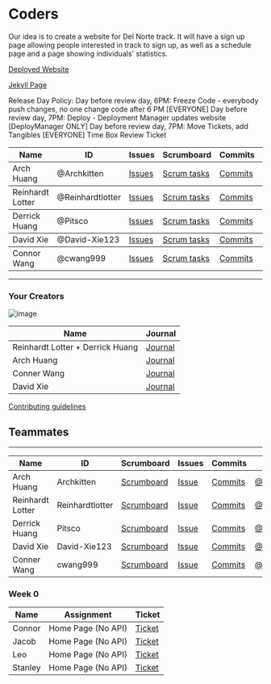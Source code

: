 # Coders

Our idea is to create a website for Del Norte track. It will have a sign up page allowing people interested in track to sign up, as well as a schedule page and a page showing individuals' statistics. 

[Deployed Website]()

[Jekyll Page](https://cwang999.github.io/n22p5-coders/)

Release Day Policy:
Day before review day, 6PM: Freeze Code - everybody push changes, no one change code after 6 PM [EVERYONE]
Day before review day, 7PM: Deploy - Deployment Manager updates website [DeployManager ONLY]
Day before review day, 7PM: Move Tickets, add Tangibles [EVERYONE]
Time Box
Review Ticket

<table>
  <thead>
    <tr>
      <th>Name</th>
      <th>ID</th>
      <th>Issues</th>
      <th>Scrumboard</th>
      <th>Commits</th>
      <th>Profile</th>
    </tr>
  </thead>
  <tbody>
    <tr>
      <td>Arch Huang</td>
      <td>@Archkitten</td>
      <td><a href="https://github.com/Archkitten/m22p4-ninjas/issues/assigned/Archkitten">Issues</a></td>
      <td><a href="https://github.com/Archkitten/m22p4-ninjas/projects/1?card_filter_query=assignee%3Aarchkitten">Scrum tasks</a></td>
      <td><a href="https://github.com/Archkitten/m22p4-ninjas/commits?author=Archkitten">Commits</a></td>
      <td><a href="https://github.com/ArchKitten">Profile</a></td>
    </tr>
  </tbody>
    <tbody>
    <tr>
      <td>Reinhardt Lotter</td>
      <td>@Reinhardtlotter</td>
      <td><a href="https://github.com/Archkitten/m22p4-ninjas/issues?q=is%3Aopen+assignee%3AReinhardtlotter">Issues</a></td>
      <td><a href="https://github.com/Archkitten/m22p4-ninjas/projects/1?card_filter_query=assignee%3Reinhardtlotter">Scrum tasks</a></td>
      <td><a href="https://github.com/Archkitten/m22p4-ninjas/commits?author=Reinhardtlotter">Commits</a></td>
      <td><a href="https://github.com/Reinhardtlotter">Profile</a></td>
    </tr>
  </tbody>
    <tbody>
    <tr>
      <td>Derrick Huang</td>
      <td>@Pitsco</td>
      <td><a href="https://github.com/Archkitten/m22p4-ninjas/issues?q=is%3Aopen+assignee%3APitsco">Issues</a> </td>
      <td><a href="https://github.com/Archkitten/m22p4-ninjas/projects/1?card_filter_query=assignee%3Pitsco">Scrum tasks</a></td>
      <td><a href="https://github.com/Archkitten/m22p4-ninjas/commits?author=Pitsco">Commits</a></td>
      <td><a href="https://github.com/Pitsco">Profile</a></td>
    </tr>
  </tbody>
    <tbody>
    <tr>
      <td>David Xie</td>
      <td>@David-Xie123</td>
      <td><a href="https://github.com/Archkitten/m22p4-ninjas/issues?q=is%3Aopen+assignee%3ADavid-Xie123">Issues</a></td>
      <td><a href="https://github.com/Archkitten/m22p4-ninjas/projects/1?card_filter_query=assignee%3Adavid-xie123">Scrum tasks</a></td>
      <td><a href="https://github.com/Archkitten/m22p4-ninjas/commits?author=David-Xie123&since=2021-11-01&until=2021-12-01">Commits</a></td>
      <td><a href="https://github.com/David-Xie123">Profile</a></td>
    </tr>
  </tbody>
      <tbody>
    <tr>
      <td>Connor Wang</td>
      <td>@cwang999</td>
      <td><a href="https://github.com/Archkitten/m22p4-ninjas/issues?q=is%3Aopen+assignee%3Acwang999">Issues</a></td>
      <td><a href="https://github.com/Archkitten/m22p4-ninjas/projects/1?card_filter_query=assignee%3Acwang999">Scrum tasks</a></td>
      <td><a href="https://github.com/Archkitten/m22p4-ninjas/commits?author=cwang999">Commits</a></td>
      <td><a href="https://github.com/cwang999">Profile</a></td>
    </tr>
  </tbody>
</table>

-----------------------------------------------------------------------------------
### Your Creators
![image](https://user-images.githubusercontent.com/89278326/145645493-99d04805-dcc8-481d-819a-31bbeeddb244.png)

| Name             | Journal                                                                                                      |
| ---------------- | ------------------------------------------------------------------------------------------------------------ |
| Reinhardt Lotter + Derrick Huang | [Journal](https://docs.google.com/document/d/1sQEuq-pUUQEaaTpWS4qkyn-rWqiij7jwhqi_axAfKCg/edit?usp=sharing) |
| Arch Huang | [Journal](https://docs.google.com/document/d/1em_jarWLRf7CYE-5v51hX0MLGqWXDoDfaWKtYXLEFfI/edit?usp=sharing) |
| Conner Wang | [Journal](https://docs.google.com/document/d/1uly00OvdDQg1FYxTBSTzyCB05yj-Pk7Py-5DwXi0QS0/edit) |
| David Xie | [Journal](https://docs.google.com/document/d/1wy8MC1kQk1CmiamgsEtrp-5xw_cyt9X6VvoslxgsjW0/edit?usp=sharing) |

[Contributing guidelines](https://docs.google.com/document/d/1U18-l772UyNbFlkvBeJZ7O4DMtzl09AFkpKyu8vNqQg/edit?usp=sharing)

## Teammates
---------------------------------------
| Name             | ID              | Scrumboard                                                                   | Issues | Commits  | Profile          |
| ---------------- | --------------- | ---------------------------------------------------------------------------- | ------ | ----------- | ---------------- |
| Arch Huang  | Archkitten | [Scrumboard](https://github.com/Archkitten/m22p4-ninjas/projects/1?card_filter_query=assignee%3Aarchkitten) | [Issue](https://github.com/Archkitten/m22p4-ninjas/issues?q=is%3Aissue+label%3Aarch+) | [Commits](https://github.com/Archkitten/m22p4-ninjas/commits?author=Archkitten)         | [@ArchKitten](https://github.com/ArchKitten)     |
| Reinhardt Lotter | Reinhardtlotter | [Scrumboard](https://github.com/Archkitten/m22p4-ninjas/projects/1?card_filter_query=assignee%3Reinhardtlotter) | [Issue](https://github.com/Archkitten/m22p4-ninjas/issues?q=is%3Aissue+label%3Areinhardt+) | [Commits](https://github.com/Archkitten/m22p4-ninjas/commits?author=Reinhardtlotter)         | [@Reinhardtlotter](https://github.com/Reinhardtlotter) |
| Derrick Huang    | Pitsco          | [Scrumboard](https://github.com/Archkitten/m22p4-ninjas/projects/1?card_filter_query=assignee%3Pitsco) | [Issue](https://github.com/Archkitten/m22p4-ninjas/issues?q=is%3Aissue+label%3Aderrick+) | [Commits](https://github.com/Archkitten/m22p4-ninjas/commits?author=Pitsco)         | [@Pitsco](https://github.com/Pitsco)          |
| David Xie      | David-Xie123  | [Scrumboard](https://github.com/Archkitten/m22p4-ninjas/projects/1?card_filter_query=assignee%3Adavid-xie123) | [Issue](https://github.com/Archkitten/m22p4-ninjas/issues?q=is%3Aissue+label%3Adavid+) | [Commits](https://github.com/Archkitten/m22p4-ninjas/commits?author=David-Xie123&since=2021-11-01&until=2021-12-01)          | [@David-Xie123](https://github.com/David-Xie123)  |
| Conner Wang  | cwang999 | [Scrumboard](https://github.com/Archkitten/m22p4-ninjas/projects/1?card_filter_query=assignee%3Acwang999) | [Issue](https://github.com/Archkitten/m22p4-ninjas/issues?q=is%3Aissue+label%3Aconnor+) | [Commits](https://github.com/Archkitten/m22p4-ninjas/commits?author=cwang999)         | [@cwang999](https://github.com/cwang999)     |


### Week 0
| Name | Assignment | Ticket |
| ---- |----------- | -------- |
| Connor | Home Page (No API) | [Ticket]() |
| Jacob | Home Page (No API) | [Ticket]() |
| Leo | Home Page (No API) | [Ticket]()|
| Stanley | Home Page (No API) | [Ticket]() |
